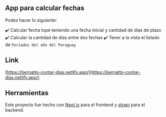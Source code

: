 ## App para calcular fechas

Podes hacer lo siguiente:

:heavy_check_mark: Calcular fecha tope teniendo una fecha inicial y cantidad de días de plazo
:heavy_check_mark: Calcular la cantidad de días entre dos fechas
:heavy_check_mark: Tener a la vista el listado de `Feriados del año del Paraguay`

## Link

[https://bernatto-contar-dias.netlify.app/](https://bernatto-contar-dias.netlify.app/)

## Herramientas

Este proyecto fue hecho con [Next.js](https://nextjs.org/) para el frontend y [strapi](https://strapi.io/) para el backend.
